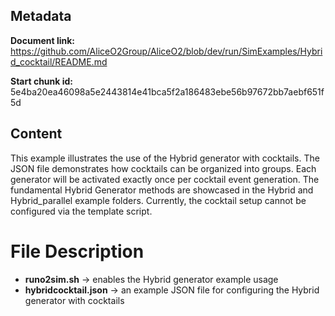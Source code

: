 ## Metadata

**Document link:** https://github.com/AliceO2Group/AliceO2/blob/dev/run/SimExamples/Hybrid_cocktail/README.md

**Start chunk id:** 5e4ba20ea46098a5e2443814e41bca5f2a186483ebe56b97672bb7aebf651f5d

## Content

<!-- doxy
\page refrunSimExamplesHybrid Example Hybrid_cocktail
/doxy -->

This example illustrates the use of the Hybrid generator with cocktails. The JSON file demonstrates how cocktails can be organized into groups. Each generator will be activated exactly once per cocktail event generation.
The fundamental Hybrid Generator methods are showcased in the Hybrid and Hybrid_parallel example folders. Currently, the cocktail setup cannot be configured via the template script.

# File Description

- **runo2sim.sh** &rarr; enables the Hybrid generator example usage
- **hybridcocktail.json** &rarr; an example JSON file for configuring the Hybrid generator with cocktails